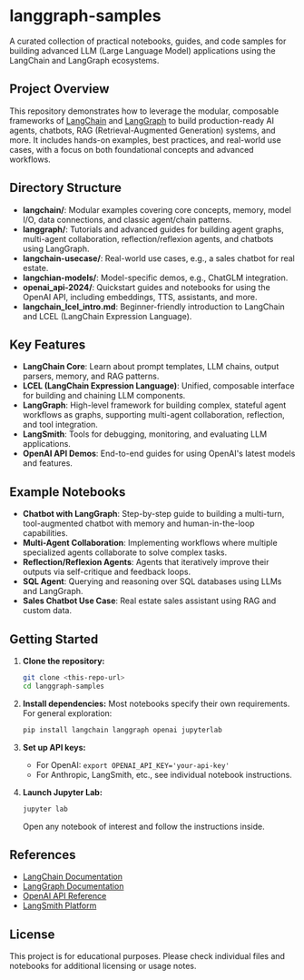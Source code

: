 # langgraph-samples

A curated collection of practical notebooks, guides, and code samples for building advanced LLM (Large Language Model) applications using the LangChain and LangGraph ecosystems.

## Project Overview

This repository demonstrates how to leverage the modular, composable frameworks of [LangChain](https://github.com/langchain-ai/langchain) and [LangGraph](https://github.com/langchain-ai/langgraph) to build production-ready AI agents, chatbots, RAG (Retrieval-Augmented Generation) systems, and more. It includes hands-on examples, best practices, and real-world use cases, with a focus on both foundational concepts and advanced workflows.

## Directory Structure

- **langchain/**: Modular examples covering core concepts, memory, model I/O, data connections, and classic agent/chain patterns.
- **langgraph/**: Tutorials and advanced guides for building agent graphs, multi-agent collaboration, reflection/reflexion agents, and chatbots using LangGraph.
- **langchain-usecase/**: Real-world use cases, e.g., a sales chatbot for real estate.
- **langchian-models/**: Model-specific demos, e.g., ChatGLM integration.
- **openai_api-2024/**: Quickstart guides and notebooks for using the OpenAI API, including embeddings, TTS, assistants, and more.
- **langchain_lcel_intro.md**: Beginner-friendly introduction to LangChain and LCEL (LangChain Expression Language).

## Key Features

- **LangChain Core**: Learn about prompt templates, LLM chains, output parsers, memory, and RAG patterns.
- **LCEL (LangChain Expression Language)**: Unified, composable interface for building and chaining LLM components.
- **LangGraph**: High-level framework for building complex, stateful agent workflows as graphs, supporting multi-agent collaboration, reflection, and tool integration.
- **LangSmith**: Tools for debugging, monitoring, and evaluating LLM applications.
- **OpenAI API Demos**: End-to-end guides for using OpenAI's latest models and features.

## Example Notebooks

- **Chatbot with LangGraph**: Step-by-step guide to building a multi-turn, tool-augmented chatbot with memory and human-in-the-loop capabilities.
- **Multi-Agent Collaboration**: Implementing workflows where multiple specialized agents collaborate to solve complex tasks.
- **Reflection/Reflexion Agents**: Agents that iteratively improve their outputs via self-critique and feedback loops.
- **SQL Agent**: Querying and reasoning over SQL databases using LLMs and LangGraph.
- **Sales Chatbot Use Case**: Real estate sales assistant using RAG and custom data.

## Getting Started

1. **Clone the repository:**
   ```bash
   git clone <this-repo-url>
   cd langgraph-samples
   ```

2. **Install dependencies:**
   Most notebooks specify their own requirements. For general exploration:
   ```bash
   pip install langchain langgraph openai jupyterlab
   ```

3. **Set up API keys:**
   - For OpenAI: `export OPENAI_API_KEY='your-api-key'`
   - For Anthropic, LangSmith, etc., see individual notebook instructions.

4. **Launch Jupyter Lab:**
   ```bash
   jupyter lab
   ```
   Open any notebook of interest and follow the instructions inside.

## References

- [LangChain Documentation](https://python.langchain.com/)
- [LangGraph Documentation](https://langchain-ai.github.io/langgraph/)
- [OpenAI API Reference](https://platform.openai.com/docs/)
- [LangSmith Platform](https://smith.langchain.com/)

## License

This project is for educational purposes. Please check individual files and notebooks for additional licensing or usage notes.
